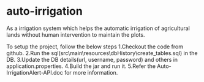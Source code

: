 # auto-irrigation
As a irrigation system which helps the automatic irrigation of agricultural lands without human intervention to maintain the plots.

To setup the project, follow the below steps
1.Checkout the code from github.
2.Run the sql(src\main\resources\dbHistory\create_tables.sql) in the DB.
3.Update the DB details(url, username, password) and others in application.properties.
4.Build the jar and run it.
5.Refer the Auto-IrrigationAlert-API.doc for more information.



